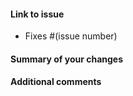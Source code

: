 <!--
Please read the contribution guidelines before submitting
https://codeforphilly.github.io/CHIME-2/Contributing.html
-->

<!--
- If this PR affects devops or model, start your PR title with `[DevOps]` or `[Model]`
- Update the user or developer documentation, if affected.
-->

#### Link to issue
<!--
Help maintain the code by using keywords to close issues upon merge
-->
- Fixes #(issue number)

#### Summary of your changes
<!--
Briefly describe your solution
-->

#### Additional comments
